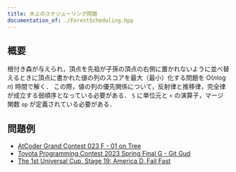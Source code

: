```yaml
---
title: 木上のスケジューリング問題
documentation_of: ./ForestScheduling.hpp
---
```


## 概要

根付き森が与えられ，頂点を先祖が子孫の頂点の右側に置かれないように並べ替えるときに頂点に書かれた値の列のスコアを最大（最小）化する問題を $\mathrm{O}(n \log n)$ 時間で解く．
この際，値の列の優先関係について，反射律と推移律，完全律が成立する弱順序となっている必要がある．
`S` に単位元と `<` の演算子，マージ関数 `op` が定義されている必要がある．

## 問題例
- [AtCoder Grand Contest 023 F - 01 on Tree](https://atcoder.jp/contests/agc023/tasks/agc023_f)
- [Toyota Programming Contest 2023 Spring Final G - Git Gud](https://atcoder.jp/contests/toyota2023spring-final/tasks/toyota2023spring_final_g)
- [The 1st Universal Cup. Stage 19: America D. Fail Fast](https://qoj.ac/contest/1248/problem/6561?v=1)